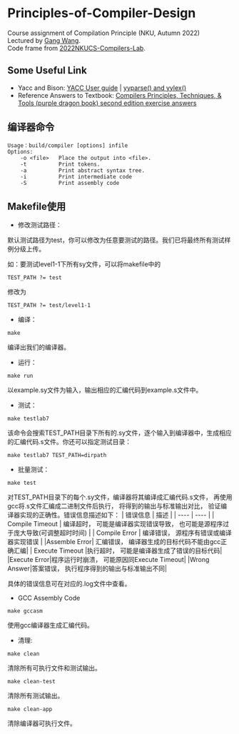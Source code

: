 # Principles-of-Compiler-Design
Course assignment of Compilation Principle (NKU, Autumn 2022)   
Lectured by [Gang Wang](https://cc.nankai.edu.cn/2021/0323/c13619a490377/page.htm).      
Code frame from [2022NKUCS-Compilers-Lab](https://github.com/shm0214/2022NKUCS-Compilers-Lab/tree/lab7).

## Some Useful Link
- Yacc and Bison: [YACC User guide](https://blog.csdn.net/zzhongcy/article/details/93753017?ops_request_misc=%257B%2522request%255Fid%2522%253A%2522166990278116800215090649%2522%252C%2522scm%2522%253A%252220140713.130102334..%2522%257D&request_id=166990278116800215090649&biz_id=0&utm_medium=distribute.pc_search_result.none-task-blog-2~all~sobaiduend~default-1-93753017-null-null.142^v67^control,201^v3^control,213^v2^t3_esquery_v3&utm_term=YACC%EF%BC%88BISON%EF%BC%89%E4%BD%BF%E7%94%A8%E6%8C%87%E5%8D%97&spm=1018.2226.3001.4187) | [yyparse() and yylex()](https://www.ibm.com/docs/en/zos/2.4.0?topic=works-yyparse-yylex)
- Reference Answers to Textbook: [Compilers Principles, Techniques, & Tools (purple dragon book) second edition exercise answers](https://gitcode.net/mirrors/fool2fish/dragon-book-exercise-answers?utm_source=csdn_github_accelerator&from_codechina=yes)

## 编译器命令
```
Usage：build/compiler [options] infile
Options:
    -o <file>   Place the output into <file>.
    -t          Print tokens.
    -a          Print abstract syntax tree.
    -i          Print intermediate code
    -S          Print assembly code
```

## Makefile使用

* 修改测试路径：

默认测试路径为test，你可以修改为任意要测试的路径。我们已将最终所有测试样例分级上传。

如：要测试level1-1下所有sy文件，可以将makefile中的

```
TEST_PATH ?= test
```

修改为

```
TEST_PATH ?= test/level1-1
```

* 编译：

```
make
```
编译出我们的编译器。

* 运行：
```
make run
```
以example.sy文件为输入，输出相应的汇编代码到example.s文件中。

* 测试：
```
make testlab7
```
该命令会搜索TEST_PATH目录下所有的.sy文件，逐个输入到编译器中，生成相应的汇编代码.s文件。你还可以指定测试目录：
```
make testlab7 TEST_PATH=dirpath
```
* 批量测试：
```
make test
```
对TEST_PATH目录下的每个.sy文件，编译器将其编译成汇编代码.s文件， 再使用gcc将.s文件汇编成二进制文件后执行， 将得到的输出与标准输出对比， 验证编译器实现的正确性。错误信息描述如下：
|  错误信息   | 描述  |
|  ----  | ----  |
| Compile Timeout  | 编译超时， 可能是编译器实现错误导致， 也可能是源程序过于庞大导致(可调整超时时间) |
| Compile Error  | 编译错误， 源程序有错误或编译器实现错误 |
|Assemble Error| 汇编错误， 编译器生成的目标代码不能由gcc正确汇编|
| Execute Timeout  |执行超时， 可能是编译器生成了错误的目标代码|
|Execute Error|程序运行时崩溃， 可能原因同Execute Timeout|
|Wrong Answer|答案错误， 执行程序得到的输出与标准输出不同|

具体的错误信息可在对应的.log文件中查看。

* GCC Assembly Code
```
make gccasm
```
使用gcc编译器生成汇编代码。

* 清理:
```
make clean
```
清除所有可执行文件和测试输出。
```
make clean-test
```
清除所有测试输出。
```
make clean-app
```
清除编译器可执行文件。
